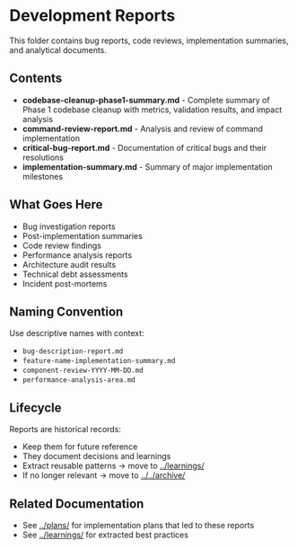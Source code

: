 # Development Reports

This folder contains bug reports, code reviews, implementation summaries, and analytical documents.

## Contents

- **codebase-cleanup-phase1-summary.md** - Complete summary of Phase 1 codebase cleanup with metrics, validation results, and impact analysis
- **command-review-report.md** - Analysis and review of command implementation
- **critical-bug-report.md** - Documentation of critical bugs and their resolutions
- **implementation-summary.md** - Summary of major implementation milestones

## What Goes Here

- Bug investigation reports
- Post-implementation summaries
- Code review findings
- Performance analysis reports
- Architecture audit results
- Technical debt assessments
- Incident post-mortems

## Naming Convention

Use descriptive names with context:
- `bug-description-report.md`
- `feature-name-implementation-summary.md`
- `component-review-YYYY-MM-DD.md`
- `performance-analysis-area.md`

## Lifecycle

Reports are historical records:
- Keep them for future reference
- They document decisions and learnings
- Extract reusable patterns → move to [../learnings/](../learnings/)
- If no longer relevant → move to [../../archive/](../../archive/)

## Related Documentation

- See [../plans/](../plans/) for implementation plans that led to these reports
- See [../learnings/](../learnings/) for extracted best practices
